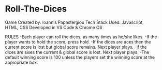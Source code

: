 # Roll-The-Dices

Game Created by: Ioannis Papastergiou
Tech Stack Used: Javascript, HTML, CSS
Developed in VS Code & Chrome OS

RULES
-Each player can roll the dices, as many times as he/she likes.
-If the player wants to hold the score, press hold.
-If the dices are aces then the current score is lost but global score remains. Next player plays.
-If the dices are sixes the current & global score is lost. Next player plays.
-The default winning score is 100 unless the players set the winning score at the appropriate box.
